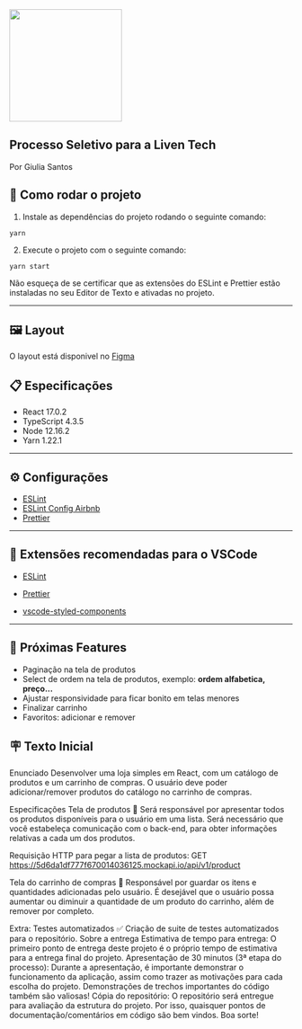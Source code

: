 <img src="https://firebasestorage.googleapis.com/v0/b/ph-photogram.appspot.com/o/logo.png?alt=media&token=d16c2081-3000-473d-bccc-96fb0e3c8a70" width="200px"/>

## Processo Seletivo para a Liven Tech

Por Giulia Santos

## 🔧 Como rodar o projeto

1.  Instale as dependências do projeto rodando o seguinte comando:

`yarn`

2.  Execute o projeto com o seguinte comando:

`yarn start`

Não esqueça de se certificar que as extensões do ESLint e Prettier estão instaladas no seu Editor de Texto e ativadas no projeto.

<hr />

## 🖼️ Layout
O layout está disponivel no [Figma](https://www.figma.com/file/BB6VIGXyLyHCozjjDtRKEm/Untitled?node-id=3%3A2)

## 📋 Especificações

- React 17.0.2
- TypeScript 4.3.5
- Node 12.16.2
- Yarn 1.22.1

<hr />

## ⚙️ Configurações

- [ESLint](https://eslint.org/)
- [ESLint Config Airbnb](https://github.com/airbnb/javascript)
- [Prettier](https://prettier.io/)

<hr />

## 📝︎ Extensões recomendadas para o VSCode

- [ESLint](https://marketplace.visualstudio.com/items?itemName=dbaeumer.vscode-eslint)

- [Prettier](https://marketplace.visualstudio.com/items?itemName=esbenp.prettier-vscode)

- [vscode-styled-components](https://marketplace.visualstudio.com/items?itemName=jpoissonnier.vscode-styled-components)

<hr />

## 📝 Próximas Features 
- Paginação na tela de produtos
- Select de ordem na tela de produtos, exemplo: __ordem alfabetica, preço...__
- Ajustar responsividade para ficar bonito em telas menores
- Finalizar carrinho
- Favoritos: adicionar e remover

## 🪧 Texto Inicial

Enunciado
Desenvolver uma loja simples em React, com um catálogo de produtos e um carrinho de compras. O usuário deve poder adicionar/remover produtos do catálogo no carrinho de compras.

Especificações
Tela de produtos 🎁
Será responsável por apresentar todos os produtos disponíveis para o usuário em uma lista. Será necessário que você estabeleça comunicação com o back-end, para obter informações relativas a cada um dos produtos.

Requisição HTTP para pegar a lista de produtos: GET https://5d6da1df777f670014036125.mockapi.io/api/v1/product

Tela do carrinho de compras 🛒
Responsável por guardar os itens e quantidades adicionadas pelo usuário. É desejável que o usuário possa aumentar ou diminuir a quantidade de um produto do carrinho, além de remover por completo.

Extra: Testes automatizados ✅
Criação de suite de testes automatizados para o repositório.
Sobre a entrega
Estimativa de tempo para entrega: O primeiro ponto de entrega deste projeto é o próprio tempo de estimativa para a entrega final do projeto.
Apresentação de 30 minutos (3ª etapa do processo): Durante a apresentação, é importante demonstrar o funcionamento da aplicação, assim como trazer as motivações para cada escolha do projeto. Demonstrações de trechos importantes do código também são valiosas!
Cópia do repositório: O repositório será entregue para avaliação da estrutura do projeto. Por isso, quaisquer pontos de documentação/comentários em código são bem vindos.
Boa sorte!